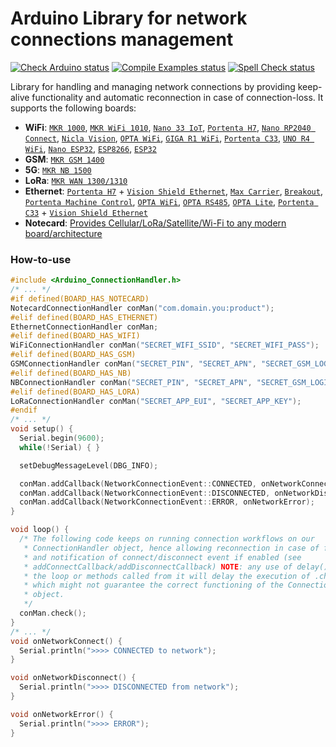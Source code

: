Arduino Library for network connections management
==================================================

[![Check Arduino status](https://github.com/arduino-libraries/Arduino_ConnectionHandler/actions/workflows/check-arduino.yml/badge.svg)](https://github.com/arduino-libraries/Arduino_ConnectionHandler/actions/workflows/check-arduino.yml)
[![Compile Examples status](https://github.com/arduino-libraries/Arduino_ConnectionHandler/actions/workflows/compile-examples.yml/badge.svg)](https://github.com/arduino-libraries/Arduino_ConnectionHandler/actions/workflows/compile-examples.yml)
[![Spell Check status](https://github.com/arduino-libraries/Arduino_ConnectionHandler/actions/workflows/spell-check.yml/badge.svg)](https://github.com/arduino-libraries/Arduino_ConnectionHandler/actions/workflows/spell-check.yml)

Library for handling and managing network connections by providing keep-alive functionality and automatic reconnection in case of connection-loss. It supports the following boards:

* **WiFi**: [`MKR 1000`](https://store.arduino.cc/arduino-mkr1000-wifi), [`MKR WiFi 1010`](https://store.arduino.cc/arduino-mkr-wifi-1010), [`Nano 33 IoT`](https://store.arduino.cc/arduino-nano-33-iot), [`Portenta H7`](https://store.arduino.cc/products/portenta-h7), [`Nano RP2040 Connect`](https://store.arduino.cc/products/arduino-nano-rp2040-connect), [`Nicla Vision`](https://store.arduino.cc/products/nicla-vision), [`OPTA WiFi`](https://store.arduino.cc/products/opta-wifi), [`GIGA R1 WiFi`](https://store.arduino.cc/products/giga-r1-wifi), [`Portenta C33`](https://store.arduino.cc/products/portenta-c33), [`UNO R4 WiFi`](https://store.arduino.cc/products/uno-r4-wifi), [`Nano ESP32`](https://store.arduino.cc/products/nano-esp32), [`ESP8266`](https://github.com/esp8266/Arduino/releases/tag/2.5.0), [`ESP32`](https://github.com/espressif/arduino-esp32)
* **GSM**: [`MKR GSM 1400`](https://store.arduino.cc/arduino-mkr-gsm-1400-1415)
* **5G**: [`MKR NB 1500`](https://store.arduino.cc/arduino-mkr-nb-1500-1413)
* **LoRa**: [`MKR WAN 1300/1310`](https://store.arduino.cc/mkr-wan-1310)
* **Ethernet**: [`Portenta H7`](https://store.arduino.cc/products/portenta-h7) + [`Vision Shield Ethernet`](https://store.arduino.cc/products/arduino-portenta-vision-shield-ethernet), [`Max Carrier`](https://store.arduino.cc/products/portenta-max-carrier), [`Breakout`](https://store.arduino.cc/products/arduino-portenta-breakout), [`Portenta Machine Control`](https://store.arduino.cc/products/arduino-portenta-machine-control), [`OPTA WiFi`](https://store.arduino.cc/products/opta-wifi), [`OPTA RS485`](https://store.arduino.cc/products/opta-rs485), [`OPTA Lite`](https://store.arduino.cc/products/opta-lite), [`Portenta C33`](https://store.arduino.cc/products/portenta-c33) + [`Vision Shield Ethernet`](https://store.arduino.cc/products/arduino-portenta-vision-shield-ethernet)
* **Notecard**: [Provides Cellular/LoRa/Satellite/Wi-Fi to any modern board/architecture](examples/ConnectionHandlerDemo-Notecard/README.md)

### How-to-use

```C++
#include <Arduino_ConnectionHandler.h>
/* ... */
#if defined(BOARD_HAS_NOTECARD)
NotecardConnectionHandler conMan("com.domain.you:product");
#elif defined(BOARD_HAS_ETHERNET)
EthernetConnectionHandler conMan;
#elif defined(BOARD_HAS_WIFI)
WiFiConnectionHandler conMan("SECRET_WIFI_SSID", "SECRET_WIFI_PASS");
#elif defined(BOARD_HAS_GSM)
GSMConnectionHandler conMan("SECRET_PIN", "SECRET_APN", "SECRET_GSM_LOGIN", "SECRET_GSM_PASS");
#elif defined(BOARD_HAS_NB)
NBConnectionHandler conMan("SECRET_PIN", "SECRET_APN", "SECRET_GSM_LOGIN", "SECRET_GSM_PASS");
#elif defined(BOARD_HAS_LORA)
LoRaConnectionHandler conMan("SECRET_APP_EUI", "SECRET_APP_KEY");
#endif
/* ... */
void setup() {
  Serial.begin(9600);
  while(!Serial) { }

  setDebugMessageLevel(DBG_INFO);

  conMan.addCallback(NetworkConnectionEvent::CONNECTED, onNetworkConnect);
  conMan.addCallback(NetworkConnectionEvent::DISCONNECTED, onNetworkDisconnect);
  conMan.addCallback(NetworkConnectionEvent::ERROR, onNetworkError);
}

void loop() {
  /* The following code keeps on running connection workflows on our
   * ConnectionHandler object, hence allowing reconnection in case of failure
   * and notification of connect/disconnect event if enabled (see
   * addConnectCallback/addDisconnectCallback) NOTE: any use of delay() within
   * the loop or methods called from it will delay the execution of .check(),
   * which might not guarantee the correct functioning of the ConnectionHandler
   * object.
   */
  conMan.check();
}
/* ... */
void onNetworkConnect() {
  Serial.println(">>>> CONNECTED to network");
}

void onNetworkDisconnect() {
  Serial.println(">>>> DISCONNECTED from network");
}

void onNetworkError() {
  Serial.println(">>>> ERROR");
}
```
